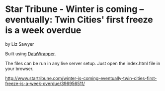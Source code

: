 Star Tribune - Winter is coming – eventually: Twin Cities' first freeze is a week overdue
================

by Liz Sawyer

Built using [DataWrapper](https://github.com/datawrapper/datawrapper).

The files can be run in any live server setup. Just open the index.html file in your browser.

http://www.startribune.com/winter-is-coming-eventually-twin-cities-first-freeze-is-a-week-overdue/396956511/